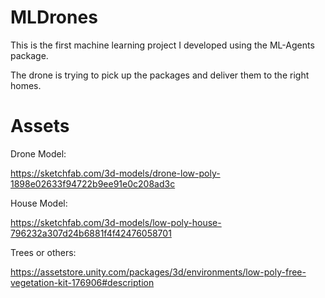# MLDrones

This is the first machine learning project I developed using the ML-Agents package.

The drone is trying to pick up the packages and deliver them to the right homes.

# Assets

Drone Model:

https://sketchfab.com/3d-models/drone-low-poly-1898e02633f94722b9ee91e0c208ad3c

House Model:

https://sketchfab.com/3d-models/low-poly-house-796232a307d24b6881f4f42476058701

Trees or others:

https://assetstore.unity.com/packages/3d/environments/low-poly-free-vegetation-kit-176906#description


